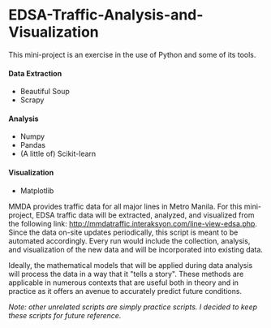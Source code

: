 # EDSA-Traffic-Analysis-and-Visualization

This mini-project is an exercise in the use of Python and some of its tools.

#### Data Extraction
  * Beautiful Soup
  * Scrapy
#### Analysis
  * Numpy
  * Pandas
  * (A little of) Scikit-learn
#### Visualization
  * Matplotlib

MMDA provides traffic data for all major lines in Metro Manila. For this mini-project, EDSA traffic data will be extracted, analyzed, and visualized from the following link: http://mmdatraffic.interaksyon.com/line-view-edsa.php. Since the data on-site updates periodically, this script is meant to be automated accordingly. Every run would include the collection, analysis, and visualization of the new data and will be incorporated into existing data.

Ideally, the mathematical models that will be applied during data analysis will process the data in a way that it "tells a story". These methods are applicable in numerous contexts that are useful both in theory and in practice as it offers an avenue to accurately predict future conditions. 
  
*Note: other unrelated scripts are simply practice scripts. I decided to keep these scripts for future reference.*
